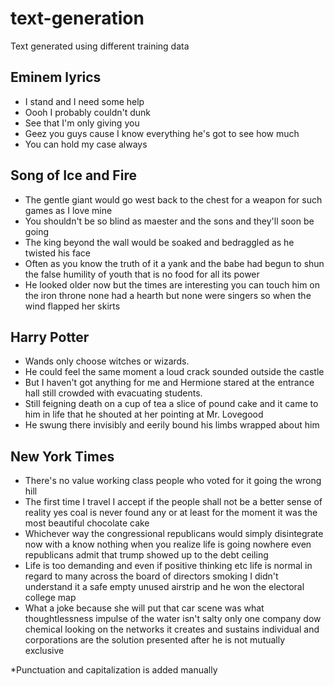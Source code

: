 # text-generation
Text generated using different training data

## Eminem lyrics
* I stand and I need some help
* Oooh I probably couldn't dunk
* See that I'm only giving you
* Geez you guys cause I know everything he's got to see how much
* You can hold my case always

## Song of Ice and Fire
* The gentle giant would go west back to the chest for a weapon for such games as I love mine
* You shouldn't be so blind as maester and the sons and they'll soon be going
* The king beyond the wall would be soaked and bedraggled as he twisted his face
* Often as you know the truth of it a yank and the babe had begun to shun the false humility of youth that is no food for all its power
* He looked older now but the times are interesting you can touch him on the iron throne none had a hearth but none were singers so when the wind flapped her skirts

## Harry Potter
* Wands only choose witches or wizards.
* He could feel the same moment a loud crack sounded outside the castle
* But I haven't got anything for me and Hermione stared at the entrance hall still crowded with evacuating students.
* Still feigning death on a cup of tea a slice of pound cake and it came to him in life that he shouted at her pointing at Mr. Lovegood
* He swung there invisibly and eerily bound his limbs wrapped about him

## New York Times
* There's no value working class people who voted for it going the wrong hill
* The first time I travel I accept if the people shall not be a better sense of reality yes coal is never found any or at least for the moment it was the most beautiful chocolate cake
* Whichever way the congressional republicans would simply disintegrate now with a know nothing when you realize life is going nowhere even republicans admit that trump showed up to the debt ceiling
* Life is too demanding and even if positive thinking etc life is normal in regard to many across the board of directors smoking I didn't understand it a safe empty unused airstrip and he won the electoral college map
* What a joke because she will put that car scene was what thoughtlessness impulse of the water isn't salty only one company dow chemical looking on the networks it creates and sustains individual and corporations are the solution presented after he is not mutually exclusive


*Punctuation and capitalization is added manually
